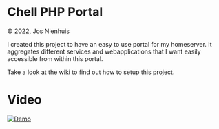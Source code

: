Chell PHP Portal
================
&copy; 2022, Jos Nienhuis

I created this project to have an easy to use portal for my homeserver. 
It aggregates different services and webapplications that I want easily accessible from within this portal.

Take a look at the wiki to find out how to setup this project.

# Video

[![Demo](https://img.youtube.com/vi/PoM_Cxvqwjc/1.jpg)](https://www.youtube.com/watch?v=PoM_Cxvqwjc)

